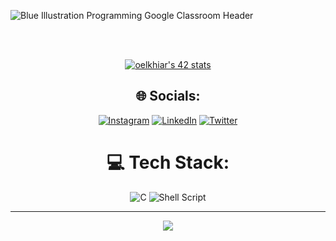 
![Blue Illustration Programming  Google Classroom Header](https://user-images.githubusercontent.com/104714064/196247688-8d794698-6be2-47e8-a3e3-64b4d0f2f4fe.jpeg)

<br/>

<div align="center">
<br/>



<a href="https://github.com/elkhiarii"><img src="https://badge.mediaplus.ma/greenbinary/oelkhiar" alt="oelkhiar's 42 stats" /></a> 


## 🌐 Socials:
[![Instagram](https://img.shields.io/badge/Instagram-%23E4405F.svg?logo=Instagram&logoColor=white)](https://instagram.com/othmane.elkhiari) [![LinkedIn](https://img.shields.io/badge/LinkedIn-%230077B5.svg?logo=linkedin&logoColor=white)](https://www.linkedin.com/mwlite/in/othmane-elkhiari-771790243/) [![Twitter](https://img.shields.io/badge/Twitter-%231DA1F2.svg?logo=Twitter&logoColor=white)](https://twitter.com/elkhiarii) 

# 💻 Tech Stack:
![C](https://img.shields.io/badge/c-%2300599C.svg?style=for-the-badge&logo=c&logoColor=white) ![Shell Script](https://img.shields.io/badge/shell_script-%23121011.svg?style=for-the-badge&logo=gnu-bash&logoColor=white)


---
[![](https://visitcount.itsvg.in/api?id=elkhiarii&icon=0&color=11)](https://visitcount.itsvg.in)
</div>
